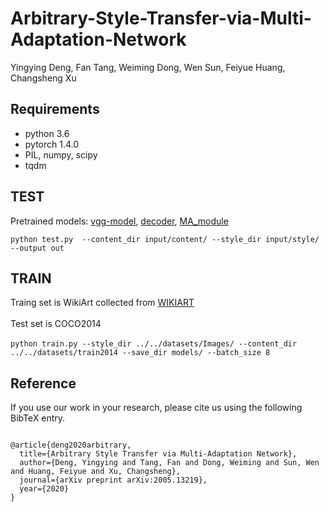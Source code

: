 # Arbitrary-Style-Transfer-via-Multi-Adaptation-Network
Yingying Deng, Fan Tang, Weiming Dong, Wen Sun, Feiyue Huang, Changsheng Xu

## Requirements
* python 3.6
* pytorch 1.4.0
* PIL, numpy, scipy
* tqdm  <br> 

## TEST 
Pretrained models: [vgg-model](https://drive.google.com/file/d/1kUUNROxNmDroDuWl22JDlbN3vJBNYFZy/view?usp=sharing),  [decoder](https://drive.google.com/file/d/1BinnwM5AmIcVubr16tPTqxMjUCE8iu5M/view?usp=sharing),  [MA_module](x)   <br> 
 
`
python test.py  --content_dir input/content/ --style_dir input/style/    --output out
`
## TRAIN  
Traing set is WikiArt collected from [WIKIART](https://www.wikiart.org/)  <br>  
Test set is COCO2014  <br>  
`
python train.py --style_dir ../../datasets/Images/ --content_dir ../../datasets/train2014 --save_dir models/ --batch_size 8
`
## Reference
If you use our work in your research, please cite us using the following BibTeX entry. <br> 
```

@article{deng2020arbitrary, 
  title={Arbitrary Style Transfer via Multi-Adaptation Network}, 
  author={Deng, Yingying and Tang, Fan and Dong, Weiming and Sun, Wen and Huang, Feiyue and Xu, Changsheng},
  journal={arXiv preprint arXiv:2005.13219}, 
  year={2020}  
}

```
